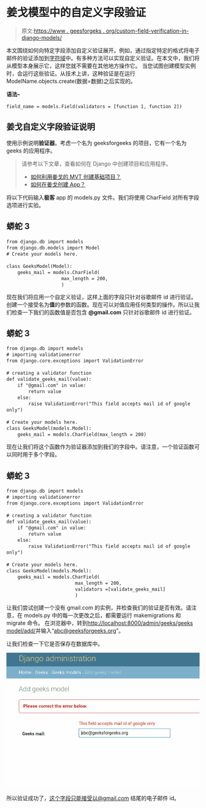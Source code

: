 # 姜戈模型中的自定义字段验证

> 原文:[https://www . geesforgeks . org/custom-field-verification-in-django-models/](https://www.geeksforgeeks.org/custom-field-validations-in-django-models/)

本文围绕如何向特定字段添加自定义验证展开。例如，通过指定特定的格式将电子邮件的验证添加到[字符域](https://www.geeksforgeeks.org/charfield-django-models/)中。有多种方法可以实现自定义验证。在本文中，我们将从模型本身展示它，这样您就不需要在其他地方操作它。
当您试图创建模型实例时，会运行这些验证。从技术上讲，这种验证是在运行 ModelName.objects.create(数据=数据)之后实现的。

**语法–**

```
field_name = models.Field(validators = [function 1, function 2]) 
```

## 姜戈自定义字段验证说明

使用示例说明**验证器**。考虑一个名为 geeksforgeeks 的项目，它有一个名为 geeks 的应用程序。

> 请参考以下文章，查看如何在 Django 中创建项目和应用程序。
> 
> *   [如何利用姜戈的 MVT 创建基础项目？](https://www.geeksforgeeks.org/how-to-create-a-basic-project-using-mvt-in-django/)
> *   [如何在姜戈创建 App？](https://www.geeksforgeeks.org/how-to-create-an-app-in-django/)

将以下代码输入**极客** app 的 models.py 文件。我们将使用 CharField 对所有字段选项进行实验。

## 蟒蛇 3

```
from django.db import models
from django.db.models import Model
# Create your models here.

class GeeksModel(Model):
    geeks_mail = models.CharField(
                    max_length = 200, 
                    )
```

现在我们将应用一个自定义验证，这样上面的字段只针对谷歌邮件 id 进行验证。创建一个接受名为**值**的参数的函数。现在可以对值应用任何类型的操作。所以让我们检查一下我们的函数值是否包含 **@gmail.com** 只针对谷歌邮件 id 进行验证。

## 蟒蛇 3

```
from django.db import models
# importing validationerror
from django.core.exceptions import ValidationError

# creating a validator function
def validate_geeks_mail(value):
    if "@gmail.com" in value:
        return value
    else:
        raise ValidationError("This field accepts mail id of google only")

# Create your models here.
class GeeksModel(models.Model):
    geeks_mail = models.CharField(max_length = 200)
```

现在让我们将这个函数作为验证器添加到我们的字段中。请注意，一个验证函数可以同时用于多个字段。

## 蟒蛇 3

```
from django.db import models
# importing validationerror
from django.core.exceptions import ValidationError

# creating a validator function
def validate_geeks_mail(value):
    if "@gmail.com" in value:
        return value
    else:
        raise ValidationError("This field accepts mail id of google only")

# Create your models here.
class GeeksModel(models.Model):
    geeks_mail = models.CharField(
                         max_length = 200,
                         validators =[validate_geeks_mail]
                         )
```

让我们尝试创建一个没有 gmail.com 的实例，并检查我们的验证是否有效。请注意，在 models.py 中的每一次更改之后，都需要运行 makemigrations 和 migrate 命令。
在浏览器中，转到[http://localhost:8000/admin/geeks/geeks model/add/](http://localhost:8000/admin/geeks/geeksmodel/add/)并输入“abc@geeksforgeeks.org”。

让我们检查一下它是否保存在数据库中。

![custom-field-validations-django-models](img/f70328bc842e7dc365fdf08482ac0c55.png)

所以验证成功了，这个字段只能接受以@gmail.com 结尾的电子邮件 id。
